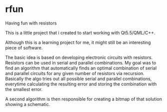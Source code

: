 # rfun
Having fun with resistors

This is a little project that i created to start
working with Qt5.5/QML/C++.

Although this is a learning project for me, it might
still be an interesting piece of software.

The basic idea is based on developing electronic 
circuits with resistors. Resistors can be used
in serial and parallel combinations.
My goal was to find an algorithm that automatically
finds an optimal combination of serial and parallel
circuits for any given number of resistors via 
recursion. Basically the algo tries out all possible
serial and parallel combinations, everytime calculating
the resulting error and storing the combination with
the smallest error.

A second algorithm is then responsible for creating
a bitmap of that solution showing a schematic.
